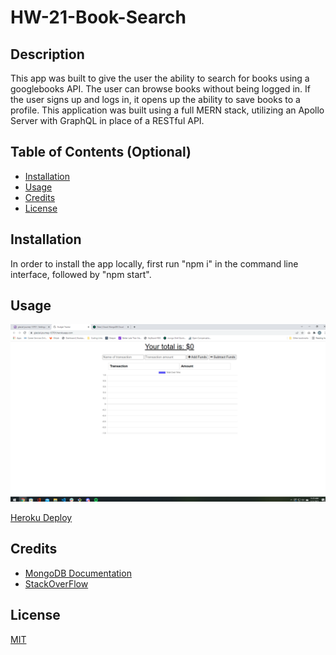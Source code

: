 # HW-21-Book-Search

## Description

This app was built to give the user the ability to search for books using a googlebooks API. The user can browse books without being logged in. If the user signs up and logs in, it opens up the ability to save books to a profile. This application was built using a full MERN stack, utilizing an Apollo Server with GraphQL in place of a RESTful API. 

## Table of Contents (Optional)

- [Installation](#installation)
- [Usage](#usage)
- [Credits](#credits)
- [License](#license)

## Installation

In order to install the app locally, first run "npm i" in the command line interface, followed by "npm start". 

## Usage


![Preview](https://raw.githubusercontent.com/hargis32/HW-19-PWA-Budget-Tracker/main/public/assets/images/2022-02-21%20(2).png)

[Heroku Deploy](https://vast-escarpment-45080.herokuapp.com/)
  

## Credits

- [MongoDB Documentation](https://docs.mongodb.com/manual/reference/operator/aggregation/addFields/)
- [StackOverFlow](https://stackoverflow.com/)

## License
[MIT](https://choosealicense.com/licenses/mit/)
